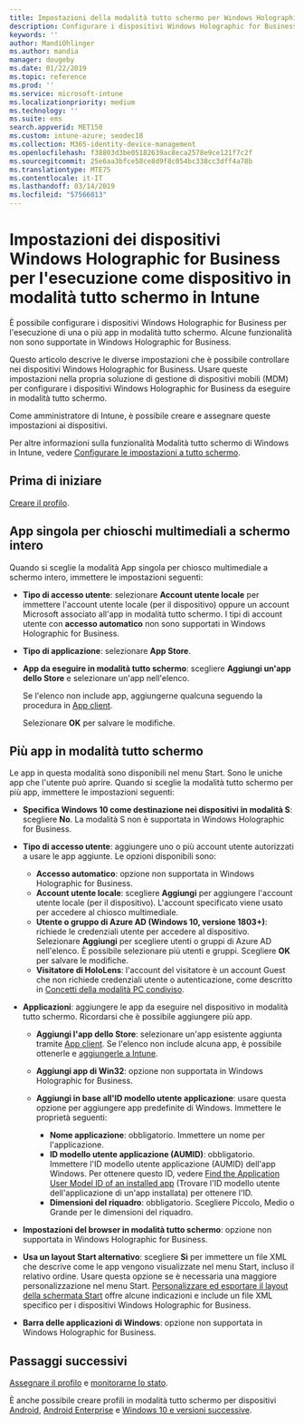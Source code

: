 ```yaml
---
title: Impostazioni della modalità tutto schermo per Windows Holographic for Business in Microsoft Intune - Azure | Microsoft Docs
description: Configurare i dispositivi Windows Holographic for Business per l'esecuzione di una o più app in modalità tutto schermo, personalizzare il menu Start, aggiungere app, visualizzare la barra della applicazioni e configurare un Web browser in Microsoft Intune.
keywords: ''
author: MandiOhlinger
ms.author: mandia
manager: dougeby
ms.date: 01/22/2019
ms.topic: reference
ms.prod: ''
ms.service: microsoft-intune
ms.localizationpriority: medium
ms.technology: ''
ms.suite: ems
search.appverid: MET150
ms.custom: intune-azure; seodec18
ms.collection: M365-identity-device-management
ms.openlocfilehash: f38803d3be05182639ac8eca2578e9ce121f7c2f
ms.sourcegitcommit: 25e6aa3bfce58ce8d9f8c054bc338cc3dff4a78b
ms.translationtype: MTE75
ms.contentlocale: it-IT
ms.lasthandoff: 03/14/2019
ms.locfileid: "57566013"
---
```

# <a name="windows-holographic-for-business-device-settings-to-run-as-a-kiosk-in-intune"></a>Impostazioni dei dispositivi Windows Holographic for Business per l'esecuzione come dispositivo in modalità tutto schermo in Intune

È possibile configurare i dispositivi Windows Holographic for Business per l'esecuzione di una o più app in modalità tutto schermo. Alcune funzionalità non sono supportate in Windows Holographic for Business.

Questo articolo descrive le diverse impostazioni che è possibile controllare nei dispositivi Windows Holographic for Business. Usare queste impostazioni nella propria soluzione di gestione di dispositivi mobili (MDM) per configurare i dispositivi Windows Holographic for Business da eseguire in modalità tutto schermo.

Come amministratore di Intune, è possibile creare e assegnare queste impostazioni ai dispositivi.

Per altre informazioni sulla funzionalità Modalità tutto schermo di Windows in Intune, vedere [Configurare le impostazioni a tutto schermo](kiosk-settings.md).

## <a name="before-you-begin"></a>Prima di iniziare

[Creare il profilo](kiosk-settings.md#create-the-profile).

## <a name="single-full-screen-app-kiosks"></a>App singola per chioschi multimediali a schermo intero

Quando si sceglie la modalità App singola per chiosco multimediale a schermo intero, immettere le impostazioni seguenti:

- **Tipo di accesso utente**: selezionare **Account utente locale** per immettere l'account utente locale (per il dispositivo) oppure un account Microsoft associato all'app in modalità tutto schermo. I tipi di account utente con **accesso automatico** non sono supportati in Windows Holographic for Business.

- **Tipo di applicazione**: selezionare **App Store**.

- **App da eseguire in modalità tutto schermo**: scegliere **Aggiungi un'app dello Store** e selezionare un'app nell'elenco.

    Se l'elenco non include app, aggiungerne qualcuna seguendo la procedura in [App client](apps-add.md).

    Selezionare **OK** per salvare le modifiche.

## <a name="multi-app-kiosks"></a>Più app in modalità tutto schermo

Le app in questa modalità sono disponibili nel menu Start. Sono le uniche app che l'utente può aprire. Quando si sceglie la modalità tutto schermo per più app, immettere le impostazioni seguenti:

- **Specifica Windows 10 come destinazione nei dispositivi in modalità S**: scegliere **No**. La modalità S non è supportata in Windows Holographic for Business.

- **Tipo di accesso utente**: aggiungere uno o più account utente autorizzati a usare le app aggiunte. Le opzioni disponibili sono: 

  - **Accesso automatico**: opzione non supportata in Windows Holographic for Business.
  - **Account utente locale**: scegliere **Aggiungi** per aggiungere l'account utente locale (per il dispositivo). L'account specificato viene usato per accedere al chiosco multimediale.
  - **Utente o gruppo di Azure AD (Windows 10, versione 1803+)**: richiede le credenziali utente per accedere al dispositivo. Selezionare **Aggiungi** per scegliere utenti o gruppi di Azure AD nell'elenco. È possibile selezionare più utenti e gruppi. Scegliere **OK** per salvare le modifiche.
  - **Visitatore di HoloLens**: l'account del visitatore è un account Guest che non richiede credenziali utente o autenticazione, come descritto in [Concetti della modalità PC condiviso](https://docs.microsoft.com/windows/configuration/set-up-shared-or-guest-pc#shared-pc-mode-concepts).

- **Applicazioni**: aggiungere le app da eseguire nel dispositivo in modalità tutto schermo. Ricordarsi che è possibile aggiungere più app.

  - **Aggiungi l'app dello Store**: selezionare un'app esistente aggiunta tramite [App client](apps-add.md). Se l'elenco non include alcuna app, è possibile ottenerle e [aggiungerle a Intune](store-apps-windows.md).
  - **Aggiungi app di Win32**: opzione non supportata in Windows Holographic for Business.
  - **Aggiungi in base all'ID modello utente applicazione**: usare questa opzione per aggiungere app predefinite di Windows. Immettere le proprietà seguenti: 

    - **Nome applicazione**: obbligatorio. Immettere un nome per l'applicazione.
    - **ID modello utente applicazione (AUMID)**: obbligatorio. Immettere l'ID modello utente applicazione (AUMID) dell'app Windows. Per ottenere questo ID, vedere [Find the Application User Model ID of an installed app](https://docs.microsoft.com/windows-hardware/customize/enterprise/find-the-application-user-model-id-of-an-installed-app) (Trovare l'ID modello utente dell'applicazione di un'app installata) per ottenere l'ID.
    - **Dimensioni del riquadro**: obbligatorio. Scegliere Piccolo, Medio o Grande per le dimensioni del riquadro.

- **Impostazioni del browser in modalità tutto schermo**: opzione non supportata in Windows Holographic for Business.

- **Usa un layout Start alternativo**: scegliere **Sì** per immettere un file XML che descrive come le app vengono visualizzate nel menu Start, incluso il relativo ordine. Usare questa opzione se è necessaria una maggiore personalizzazione nel menu Start. [Personalizzare ed esportare il layout della schermata Start](https://docs.microsoft.com/hololens/hololens-kiosk#start-layout-for-hololens) offre alcune indicazioni e include un file XML specifico per i dispositivi Windows Holographic for Business.

- **Barra delle applicazioni di Windows**: opzione non supportata in Windows Holographic for Business.

## <a name="next-steps"></a>Passaggi successivi

[Assegnare il profilo](device-profile-assign.md) e [monitorarne lo stato](device-profile-monitor.md).

È anche possibile creare profili in modalità tutto schermo per dispositivi [Android](device-restrictions-android.md#kiosk), [Android Enterprise](device-restrictions-android-for-work.md#dedicated-device-settings) e [Windows 10 e versioni successive](kiosk-settings-windows.md).
